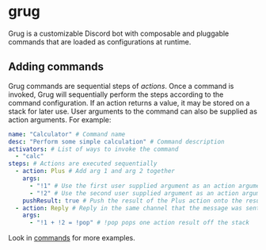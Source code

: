 # grug

Grug is a customizable Discord bot with composable and pluggable commands that are loaded as configurations at runtime.

## Adding commands

Grug commands are sequential steps of *actions*. Once a command is invoked, Grug will sequentially perform the steps according to the command configuration. If an action returns a value, it may be stored on a stack for later use. User arguments to the command can also be supplied as action arguments. For example:

```yaml
name: "Calculator" # Command name
desc: "Perform some simple calculation" # Command description
activators: # List of ways to invoke the command
  - "calc"
steps: # Actions are executed sequentially
  - action: Plus # Add arg 1 and arg 2 together
    args:
      - "!1" # Use the first user supplied argument as an action argument for Plus
      - "!2" # Use the second user supplied argument as an action argument for Plus
    pushResult: true # Push the result of the Plus action onto the result stack
  - action: Reply # Reply in the same channel that the message was sent from
    args:
      - "!1 + !2 = !pop" # !pop pops one action result off the stack
```

Look in [commands](./commands) for more examples.
